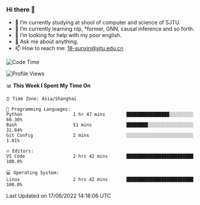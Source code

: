 ### Hi there 👋

<!--
**sunxin000/sunxin000** is a ✨ _special_ ✨ repository because its `README.md` (this file) appears on your GitHub profile.

Here are some ideas to get you started:

- 🔭 I’m currently working on ...
- 🌱 I’m currently learning ...
- 👯 I’m looking to collaborate on ...
- 🤔 I’m looking for help with ...
- 💬 Ask me about ...
- 📫 How to reach me: ...
- 😄 Pronouns: ...
- ⚡ Fun fact: ...
-->
- 🏫 I’m currently studying at shool of computer and science of SJTU.
- 🌱 I’m currently learning nlp, \*former, GNN, causal inference and so forth.
- 🤔 I’m looking for help with my poor english.
- 💬 Ask me about anything.
- 📫 How to reach me: 18-sunxin@sjtu.edu.cn
<!--START_SECTION:waka-->
![Code Time](http://img.shields.io/badge/Code%20Time-205%20hrs%2048%20mins-blue)

![Profile Views](http://img.shields.io/badge/Profile%20Views-0-blue)

📊 **This Week I Spent My Time On** 

```text
⌚︎ Time Zone: Asia/Shanghai

💬 Programming Languages: 
Python                   1 hr 47 mins        ████████████████░░░░░░░░░   66.36% 
Bash                     51 mins             ████████░░░░░░░░░░░░░░░░░   31.84% 
Git Config               2 mins              ░░░░░░░░░░░░░░░░░░░░░░░░░   1.81%

🔥 Editors: 
VS Code                  2 hrs 42 mins       █████████████████████████   100.0%

💻 Operating System: 
Linux                    2 hrs 42 mins       █████████████████████████   100.0%

```


 Last Updated on 17/06/2022 14:18:06 UTC
<!--END_SECTION:waka-->
